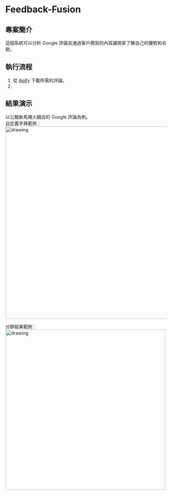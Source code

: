 # Feedback-Fusion

## 專案簡介
這個系統可以分析 Google 評論並通過客戶撰寫的內容讓商家了解自己的優勢和劣勢。

## 執行流程
1. 從 [Apify](https://apify.com/compass/google-maps-reviews-scraper) 下載所需的評論。
2. 
## 結果演示
以公館新馬辣火鍋店的 Google 評論為例。\
自定義字典範例：\
<img src="https://github.com/user-attachments/assets/2d4dc5c9-2679-4ea2-8575-577bf4b7f620" alt="drawing" width="600"/>

分群結果範例：\
<img src="https://github.com/user-attachments/assets/a9388591-7a71-42a7-9adb-68e9b6cc45e7" alt="drawing" width="500"/>
